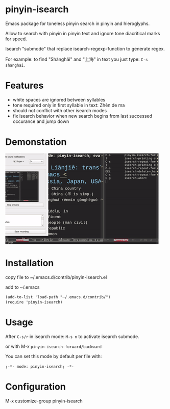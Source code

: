 # pinyin-isearch
Emacs package for toneless pinyin search in pinyin and hieroglyphs.

Allow to search with pinyin in pinyin text and ignore tone diacritical marks for speed.

Isearch "submode" that replace isearch-regexp-function to generate regex.

For example: to find "Shànghǎi" and "上海" in text you just type: ``` C-s shanghai ```.

# Features
- white spaces are ignored between syllables
- tone required only in first syllable in text: Zhēn de ma
- should not conflict with other isearch modes
- fix isearch behavior when new search begins from last successed occurance and jump down

# Demonstation
![Demo](https://github.com/Anoncheg1/public-share/blob/main/pinyin-isearch.gif)

# Installation
copy file to ~/.emacs.d/contrib/pinyin-isearch.el

add to ~/.emacs

```elisp
(add-to-list 'load-path "~/.emacs.d/contrib/")
(require 'pinyin-isearch)
```

# Usage
After ```C-s/r``` in isearch mode: ```M-s n``` to activate isearch submode.

or with M-x ```pinyin-isearch-forward/backward```

You can set this mode by default per file with:

```;-*- mode: pinyin-isearch; -*-```

# Configuration
M-x customize-group pinyin-isearch
